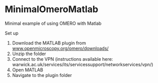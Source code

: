 # MinimalOmeroMatlab
Minimal example of using OMERO with Matlab

Set up
1. Download the MATLAB plugin from www.openmicroscopy.org/omero/downloads/
2. Unzip the folder
3. Connect to the VPN (instructions available here: warwick.ac.uk/services/its/servicessupport/networkservices/vpn/)
3. Open MATLAB
4. Navigate to the plugin folder
